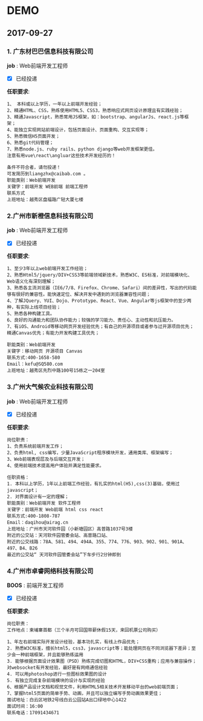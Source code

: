 # DEMO

## 2017-09-27

### 1. 广东材巴巴信息科技有限公司

**job** : Web前端开发工程师
* [x] 已经投递

**任职要求**:
```
1、 本科或以上学历，一年以上前端开发经验；
2、精通HTML、CSS，熟练使用HTML5、CSS3，熟悉响应式网页设计原理且有实践经验；
3、精通Javascript，熟悉常用JS框架，如：bootstrap、angularJs、react.js等框架；
4、能独立实现网站前端设计，包括页面设计、页面重构、交互实现等；
5、熟悉微信H5页面开发；
6、熟悉git代码管理；
7、熟悉node.js、ruby rails、python django等web开发框架更佳。
注意有用vue\react\angluar这些技术开发经历的！

条件不符合者，请勿投递！
可发简历到liangzhx@caibab.com 。
职能类别：Web前端开发
关键字：前端开发 WEB前端 前端工程师
联系方式
上班地址：越秀区盘福路广轻大厦七楼
```
### 2.广州市新橙信息科技有限公司

**job** : Web前端开发工程师
* [x] 已经投递

**任职要求**:
```
1、至少3年以上web前端开发工作经验；
2、熟悉Html5/jquery/DIV+CSS3等前端领域新技术，熟悉W3C、ES标准，对前端模块化、Web语义化有深刻理解；
3、熟悉各主流浏览器（IE6/7/8、Firefox、Chrome、Safari）间的差异性，写出的代码能够有很好的兼容性。能快速定位、解决开发中遇到的浏览器兼容性问题；
4、了解JQuery、YUI、Dojo、Prototype、React、Vue、Angular等js框架中的至少两种，有实际上线项目经验；
5、熟悉各种构建工具。
6、良好的沟通能力和团队协作能力；较强的学习能力、责任心、主动性和抗压能力。
7、有iOS、Android等移动网页开发经验优先；有自己的开源项目或者参与过开源项目优先；精通Canvas优先；有能力开发构建工具优先；

职能类别：Web前端开发
关键字：移动网页 开源项目 Canvas
联系方式:400-1658-580
Email：kefu@SQ580.com
上班地址：越秀区先烈中路100号15栋之一204室
```
### 3.广州大气候农业科技有限公司

**job** : Web前端开发工程师
* [x] 已经投递

**任职要求**:
```
岗位职责：
1、负责系统前端开发工作；
2、负责html, css编写，少量JavaScript程序模块开发，通用类库、框架编写；
3、Web前端表现层及与后端交互开发；
4、使用前端技术提高用户体验并满足性能要求。

任职资格：
1. 本科以上学历，1年以上前端工作经验，有扎实的html(H5),css(3)基础，使用过javascript；
2. 对界面设计有一定的理解；
职能类别：Web前端开发 软件工程师
关键字：前端开发 Web前端 html css react
联系方式:400-1808-787
Email：daqihou@airag.cn
上班地址：广州市天河软件园（小新塘园区）高普路1037号3楼
附近的公交站：天河软件园管委会站、高普路口站、
附近的公交线路：78A、581、494、494A、355、774、776、903、902、901、901A、497、B4、B26
最近的公交站“ 天河软件园管委会站”下车步行2分钟即到
```
### 4.广州市卓睿网络科技有限公司

**BOOS** : 前端开发工程师
* [x] 已经投递

**任职要求**:
```
岗位职责：
工作地点：柬埔寨首都（三个半月可回国带薪休假15天，来回机票公司购买）

1、年左右前端实际开发设计经验，基本功扎实，有线上作品优先；
2. 熟悉W3C标准，擅长html5，css3，javascript等；能处理网页在不同浏览器下差异；至少会一种前端框架，并且能够熟练运用
3. 能够根据页面设计效果图（PSD）熟练完成切图和HTML，DIV+CSS重构；应用与兼容操作；对websocket有开发经验，最好是有网络通信经验
4. 可以用photoshop进行一些图标效果图的设计
5. 有独立完成复杂前端模块的设计与实现的经验
6、根据产品设计文档和视觉文件，利用HTML5相关技术开发移动平台的web前端页面；
7、掌握html5页面的简单手势、动画，并且可以独立编写手势动画效果更佳；
面试地址：白云区地铁2号线白云公园站A出口绿地中心1422
面试时间：16:00
联系电话：17091434671
```
